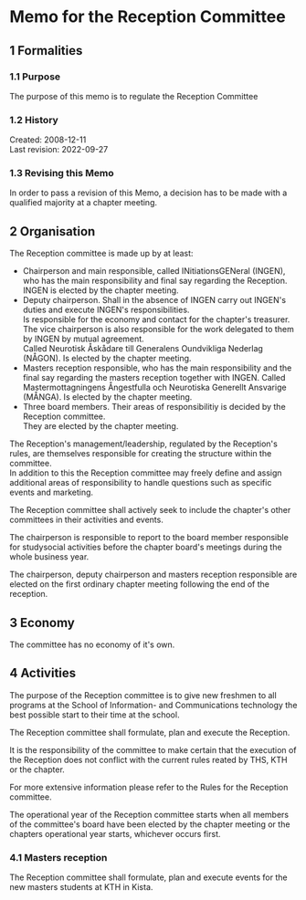 # Memo for the Reception Committee

## 1 Formalities

### 1.1 Purpose

The purpose of this memo is to regulate the Reception Committee

### 1.2 History

Created: 2008-12-11  
Last revision: 2022-09-27

### 1.3 Revising this Memo

In order to pass a revision of this Memo, a decision has to be made with a qualified majority at a chapter meeting.

## 2 Organisation

The Reception committee is made up by at least:

- Chairperson and main responsible, called INitiationsGENeral (INGEN), who has the main responsibility and final say regarding the Reception.  
  INGEN is elected by the chapter meeting.
- Deputy chairperson.
  Shall in the absence of INGEN carry out INGEN's duties and execute INGEN's responsibilities.  
  Is responsible for the economy and contact for the chapter's treasurer.  
  The vice chairperson is also responsible for the work delegated to them by INGEN by mutual agreement.  
  Called Neurotisk Åskådare till Generalens Oundvikliga Nederlag (NÅGON).
  Is elected by the chapter meeting.
- Masters reception responsible, who has the main responsibility and the final say regarding the masters reception together with INGEN.
  Called Mastermottagningens Ångestfulla och Neurotiska Generellt Ansvarige (MÅNGA).
  Is elected by the chapter meeting.
- Three board members. Their areas of responsibilitiy is decided by the Reception committee.  
  They are elected by the chapter meeting.

The Reception's management/leadership, regulated by the Reception's rules, are themselves responsible for creating the structure within the committee.  
In addition to this the Reception committee may freely define and assign additional areas of responsibility to handle questions such as specific events and marketing.

The Reception committee shall actively seek to include the chapter's other committees in their activities and events.

The chairperson is responsible to report to the board member responsible for studysocial activities before the chapter board's meetings during the whole business year.

The chairperson, deputy chairperson and masters reception responsible are elected on the first ordinary chapter meeting following the end of the reception.

## 3 Economy

The committee has no economy of it's own.

## 4 Activities

The purpose of the Reception committee is to give new freshmen to all programs at the School of Information- and Communications technology the best possible start to their time at the school.

The Reception committee shall formulate, plan and execute the Reception.

It is the responsibility of the committee to make certain that the execution of the Reception does not conflict with the current rules reated by THS, KTH or the chapter.

For more extensive information please refer to the Rules for the Reception committee.

The operational year of the Reception committee starts when all members of the committee's board have been elected by the chapter meeting or the chapters operational year starts, whichever occurs first.

### 4.1 Masters reception

The Reception committee shall formulate, plan and execute events for the new masters students at KTH in Kista.
